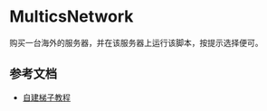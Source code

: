 # MulticsNetwork

购买一台海外的服务器，并在该服务器上运行该脚本，按提示选择便可。

## 参考文档
* [自建梯子教程](https://blog.siaimes.me/2017/11/09/p6.html)

